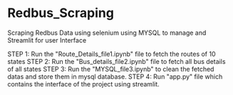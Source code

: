 # Redbus_Scraping
Scraping Redbus Data using selenium using MYSQL to manage and Streamlit for user Interface

STEP 1: Run the "Route_Details_file1.ipynb" file to fetch the routes of 10 states
STEP 2: Run the "Bus_details_file2.ipynb" file to fetch all bus details of all states
STEP 3: Run the "MYSQL_file3.ipynb" to clean the fetched datas and store them in mysql database.
STEP 4: Run "app.py" file which contains the interface of the project using streamlit.
